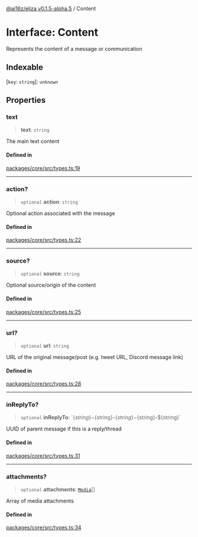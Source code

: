 [@ai16z/eliza v0.1.5-alpha.5](../index.md) / Content

# Interface: Content

Represents the content of a message or communication

## Indexable

 \[`key`: `string`\]: `unknown`

## Properties

### text

> **text**: `string`

The main text content

#### Defined in

[packages/core/src/types.ts:19](https://github.com/roschler/eliza/blob/main/packages/core/src/types.ts#L19)

***

### action?

> `optional` **action**: `string`

Optional action associated with the message

#### Defined in

[packages/core/src/types.ts:22](https://github.com/roschler/eliza/blob/main/packages/core/src/types.ts#L22)

***

### source?

> `optional` **source**: `string`

Optional source/origin of the content

#### Defined in

[packages/core/src/types.ts:25](https://github.com/roschler/eliza/blob/main/packages/core/src/types.ts#L25)

***

### url?

> `optional` **url**: `string`

URL of the original message/post (e.g. tweet URL, Discord message link)

#### Defined in

[packages/core/src/types.ts:28](https://github.com/roschler/eliza/blob/main/packages/core/src/types.ts#L28)

***

### inReplyTo?

> `optional` **inReplyTo**: \`$\{string\}-$\{string\}-$\{string\}-$\{string\}-$\{string\}\`

UUID of parent message if this is a reply/thread

#### Defined in

[packages/core/src/types.ts:31](https://github.com/roschler/eliza/blob/main/packages/core/src/types.ts#L31)

***

### attachments?

> `optional` **attachments**: [`Media`](../type-aliases/Media.md)[]

Array of media attachments

#### Defined in

[packages/core/src/types.ts:34](https://github.com/roschler/eliza/blob/main/packages/core/src/types.ts#L34)
